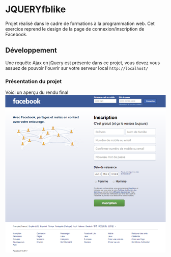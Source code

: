 # JQUERYfblike
Projet réalisé dans le cadre de formations à la programmation web. Cet exercice reprend le design de la page de connexion/inscription de Facebook.

## Développement
Une requête Ajax en jQuery est présente dans ce projet, vous devez vous assuez de pouvoir l'ouvrir sur votre serveur local `http://localhost/`

### Présentation du projet
Voici un aperçu du rendu final
![alt tag](img/cover.png)